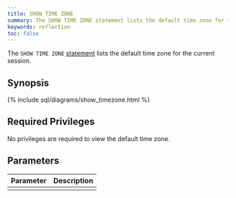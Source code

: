 ```yaml
---
title: SHOW TIME ZONE
summary: The SHOW TIME ZONE statement lists the default time zone for the current session.
keywords: reflection
toc: false
---
```


The `SHOW TIME ZONE` [statement](sql-statements.html) lists the default time zone for the current session.

<div id="toc"></div>

## Synopsis

{% include sql/diagrams/show_timezone.html %}

## Required Privileges

No privileges are required to view the default time zone.

## Parameters

| Parameter | Description |
|-----------|-------------|
|  |  |